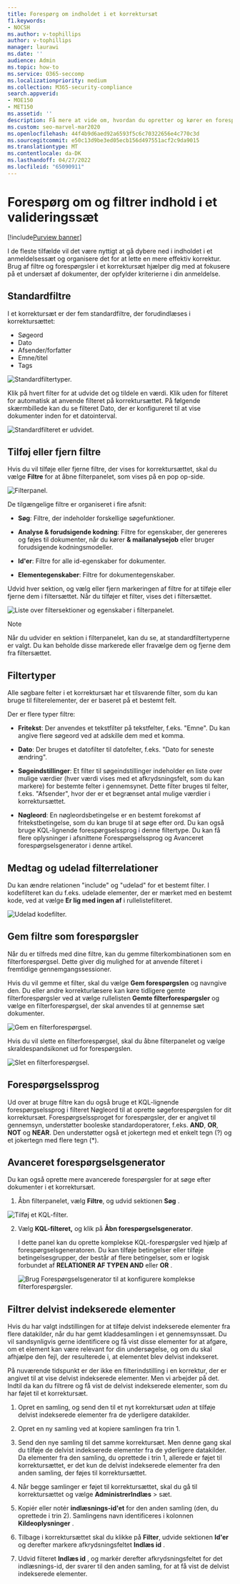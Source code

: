 ```yaml
---
title: Forespørg om indholdet i et korrektursæt
f1.keywords:
- NOCSH
ms.author: v-tophillips
author: v-tophillips
manager: laurawi
ms.date: ''
audience: Admin
ms.topic: how-to
ms.service: O365-seccomp
ms.localizationpriority: medium
ms.collection: M365-security-compliance
search.appverid:
- MOE150
- MET150
ms.assetid: ''
description: Få mere at vide om, hvordan du opretter og kører en forespørgsel i et korrektursæt for at organisere indhold for at få en mere effektiv korrektur i en Microsoft Purview eDiscovery-sag (Premium).
ms.custom: seo-marvel-mar2020
ms.openlocfilehash: 44f4b9d6aed92a6593f5c6c70322656e4c770c3d
ms.sourcegitcommit: e50c13d9be3ed05ecb156d497551acf2c9da9015
ms.translationtype: MT
ms.contentlocale: da-DK
ms.lasthandoff: 04/27/2022
ms.locfileid: "65090911"
---
```

# <a name="query-and-filter-content-in-a-review-set"></a>Forespørg om og filtrer indhold i et valideringssæt

[!include[Purview banner](../includes/purview-rebrand-banner.md)]

I de fleste tilfælde vil det være nyttigt at gå dybere ned i indholdet i et anmeldelsessæt og organisere det for at lette en mere effektiv korrektur. Brug af filtre og forespørgsler i et korrektursæt hjælper dig med at fokusere på et undersæt af dokumenter, der opfylder kriterierne i din anmeldelse.

## <a name="default-filters"></a>Standardfiltre

I et korrektursæt er der fem standardfiltre, der forudindlæses i korrektursættet:

- Søgeord
- Dato
- Afsender/forfatter
- Emne/titel
- Tags

![Standardfiltertyper.](../media/DefaultFilterTypes.png)

Klik på hvert filter for at udvide det og tildele en værdi. Klik uden for filteret for automatisk at anvende filteret på korrektursættet. På følgende skærmbillede kan du se filteret Dato, der er konfigureret til at vise dokumenter inden for et datointerval.

![Standardfilteret er udvidet.](../media/ExpandedFilter.png)

## <a name="add-or-remove-filters"></a>Tilføj eller fjern filtre

Hvis du vil tilføje eller fjerne filtre, der vises for korrektursættet, skal du vælge **Filtre** for at åbne filterpanelet, som vises på en pop op-side. 

![Filterpanel.](../media/FilterPanel.png)

De tilgængelige filtre er organiseret i fire afsnit:

- **Søg**: Filtre, der indeholder forskellige søgefunktioner.

- **Analyse & forudsigende kodning**: Filtre for egenskaber, der genereres og føjes til dokumenter, når du kører **& mailanalysejob** eller bruger forudsigende kodningsmodeller.

- **Id'er**: Filtre for alle id-egenskaber for dokumenter.

- **Elementegenskaber**: Filtre for dokumentegenskaber. 

Udvid hver sektion, og vælg eller fjern markeringen af filtre for at tilføje eller fjerne dem i filtersættet. Når du tilføjer et filter, vises det i filtersættet. 

![Liste over filtersektioner og egenskaber i filterpanelet.](../media/FilterPanel2.png)

> [!NOTE]
> Når du udvider en sektion i filterpanelet, kan du se, at standardfiltertyperne er valgt. Du kan beholde disse markerede eller fravælge dem og fjerne dem fra filtersættet. 

## <a name="filter-types"></a>Filtertyper

Alle søgbare felter i et korrektursæt har et tilsvarende filter, som du kan bruge til filterelementer, der er baseret på et bestemt felt.

Der er flere typer filtre:

- **Fritekst**: Der anvendes et tekstfilter på tekstfelter, f.eks. "Emne". Du kan angive flere søgeord ved at adskille dem med et komma.

- **Dato**: Der bruges et datofilter til datofelter, f.eks. "Dato for seneste ændring".

- **Søgeindstillinger**: Et filter til søgeindstillinger indeholder en liste over mulige værdier (hver værdi vises med et afkrydsningsfelt, som du kan markere) for bestemte felter i gennemsynet. Dette filter bruges til felter, f.eks. "Afsender", hvor der er et begrænset antal mulige værdier i korrektursættet.

- **Nøgleord**: En nøgleordsbetingelse er en bestemt forekomst af fritekstbetingelse, som du kan bruge til at søge efter ord. Du kan også bruge KQL-lignende forespørgselssprog i denne filtertype. Du kan få flere oplysninger i afsnittene Forespørgselssprog og Avanceret forespørgselsgenerator i denne artikel.

## <a name="include-and-exclude-filter-relationships"></a>Medtag og udelad filterrelationer

Du kan ændre relationen "include" og "udelad" for et bestemt filter. I kodefilteret kan du f.eks. udelade elementer, der er mærket med en bestemt kode, ved at vælge **Er lig med ingen af** i rullelistefilteret. 

![Udelad kodefilter.](../media/TagFilterExclude.png)

## <a name="save-filters-as-queries"></a>Gem filtre som forespørgsler

Når du er tilfreds med dine filtre, kan du gemme filterkombinationen som en filterforespørgsel. Dette giver dig mulighed for at anvende filteret i fremtidige gennemgangssessioner.

Hvis du vil gemme et filter, skal du vælge **Gem forespørgslen** og navngive den. Du eller andre korrekturlæsere kan køre tidligere gemte filterforespørgsler ved at vælge rullelisten **Gemte filterforespørgsler** og vælge en filterforespørgsel, der skal anvendes til at gennemse sæt dokumenter. 

![Gem en filterforespørgsel.](../media/SaveFilterQuery.png)

Hvis du vil slette en filterforespørgsel, skal du åbne filterpanelet og vælge skraldespandsikonet ud for forespørgslen.

![Slet en filterforespørgsel.](../media/DeleteFilterQuery.png)

## <a name="query-language"></a>Forespørgselssprog

Ud over at bruge filtre kan du også bruge et KQL-lignende forespørgselssprog i filteret Nøgleord til at oprette søgeforespørgslen for dit korrektursæt. Forespørgselssproget for forespørgsler, der er angivet til gennemsyn, understøtter booleske standardoperatorer, f.eks. **AND**, **OR**, **NOT** og **NEAR**. Den understøtter også et jokertegn med et enkelt tegn (?) og et jokertegn med flere tegn (*).

## <a name="advanced-query-builder"></a>Avanceret forespørgselsgenerator

Du kan også oprette mere avancerede forespørgsler for at søge efter dokumenter i et korrektursæt.

1. Åbn filterpanelet, vælg **Filtre**, og udvid sektionen **Søg** .

  ![Tilføj et KQL-filter.](../media/AddKQLFilter.png)

2. Vælg **KQL-filteret,** og klik på **Åbn forespørgselsgenerator**.

   I dette panel kan du oprette komplekse KQL-forespørgsler ved hjælp af forespørgselsgeneratoren. Du kan tilføje betingelser eller tilføje betingelsesgrupper, der består af flere betingelser, som er logisk forbundet af **RELATIONER AF TYPEN AND** eller **OR** .

   ![Brug Forespørgselsgenerator til at konfigurere komplekse filterforespørgsler.](../media/ComplexQuery.png)

## <a name="filter-partially-indexed-items"></a>Filtrer delvist indekserede elementer

Hvis du har valgt indstillingen for at tilføje delvist indekserede elementer fra flere datakilder, når du har gemt kladdesamlingen i et gennemsynssæt. Du vil sandsynligvis gerne identificere og få vist disse elementer for at afgøre, om et element kan være relevant for din undersøgelse, og om du skal afhjælpe den fejl, der resulterede i, at elementet blev delvist indekseret.

På nuværende tidspunkt er der ikke en filterindstilling i en korrektur, der er angivet til at vise delvist indekserede elementer. Men vi arbejder på det. Indtil da kan du filtrere og få vist de delvist indekserede elementer, som du har føjet til et korrektursæt.

1. Opret en samling, og send den til et nyt korrektursæt *uden* at tilføje delvist indekserede elementer fra de yderligere datakilder.

2. Opret en ny samling ved at kopiere samlingen fra trin 1.

3. Send den nye samling til det samme korrektursæt. Men denne gang skal du tilføje de delvist indekserede elementer fra de yderligere datakilder. Da elementer fra den samling, du oprettede i trin 1, allerede er føjet til korrektursættet, er det kun de delvist indekserede elementer fra den anden samling, der føjes til korrektursættet.

4. Når begge samlinger er føjet til korrektursættet, skal du gå til korrektursættet og vælge **AdministrerIndlæs** >  sæt.

5. Kopiér eller notér **indlæsnings-id'et** for den anden samling (den, du oprettede i trin 2). Samlingens navn identificeres i kolonnen **Kildeoplysninger** .

6. Tilbage i korrektursættet skal du klikke på **Filter**, udvide sektionen **Id'er** og derefter markere afkrydsningsfeltet **Indlæs id** .

7. Udvid filteret **Indlæs id** , og markér derefter afkrydsningsfeltet for det indlæsnings-id, der svarer til den anden samling, for at få vist de delvist indekserede elementer.
